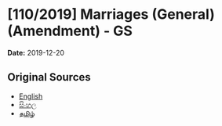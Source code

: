 # [110/2019] Marriages (General) (Amendment) - GS

**Date:** 2019-12-20

## Original Sources

- [English](https://documents.gov.lk/view/bills/2019/12/110-2019_E.pdf)
- [සිංහල](https://documents.gov.lk/view/bills/2019/12/110-2019_S.pdf)
- [தமிழ்](https://documents.gov.lk/view/bills/2019/12/110-2019_T.pdf)
